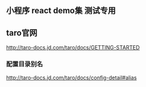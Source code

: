 ## 小程序 react demo集 测试专用

## taro官网
http://taro-docs.jd.com/taro/docs/GETTING-STARTED

### 配置目录别名
http://taro-docs.jd.com/taro/docs/config-detail#alias
